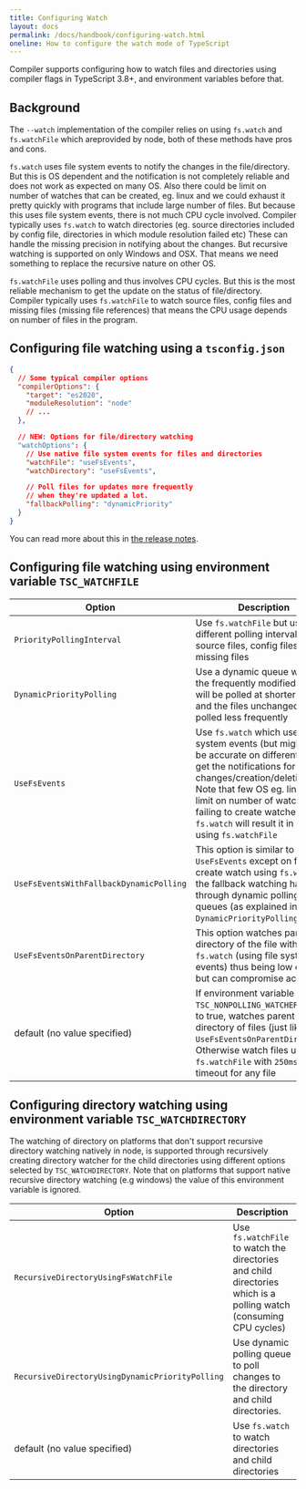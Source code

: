 ```yaml
---
title: Configuring Watch
layout: docs
permalink: /docs/handbook/configuring-watch.html
oneline: How to configure the watch mode of TypeScript
---
```


Compiler supports configuring how to watch files and directories using compiler flags in TypeScript 3.8+, and environment variables before that.

## Background

The `--watch` implementation of the compiler relies on using `fs.watch` and `fs.watchFile` which areprovided by node, both of these methods have pros and cons.

`fs.watch` uses file system events to notify the changes in the file/directory. But this is OS dependent and the notification is not completely reliable and does not work as expected on many OS. Also there could be limit on number of watches that can be created, eg. linux and we could exhaust it pretty quickly with programs that include large number of files. But because this uses file system events, there is not much CPU cycle involved. Compiler typically uses `fs.watch` to watch directories (eg. source directories included by config file, directories in which module resolution failed etc) These can handle the missing precision in notifying about the changes. But recursive watching is supported on only Windows and OSX. That means we need something to replace the recursive nature on other OS.

`fs.watchFile` uses polling and thus involves CPU cycles. But this is the most reliable mechanism to get the update on the status of file/directory. Compiler typically uses `fs.watchFile` to watch source files, config files and missing files (missing file references) that means the CPU usage depends on number of files in the program.

## Configuring file watching using a `tsconfig.json`

```json
{
  // Some typical compiler options
  "compilerOptions": {
    "target": "es2020",
    "moduleResolution": "node"
    // ...
  },

  // NEW: Options for file/directory watching
  "watchOptions": {
    // Use native file system events for files and directories
    "watchFile": "useFsEvents",
    "watchDirectory": "useFsEvents",

    // Poll files for updates more frequently
    // when they're updated a lot.
    "fallbackPolling": "dynamicPriority"
  }
}
```

You can read more about this in [the release notes](/docs/handbook/release-notes/typescript-3-8.html#better-directory-watching-on-linux-and-watchoptions).

## Configuring file watching using environment variable `TSC_WATCHFILE`

<!-- prettier-ignore -->
Option                                         | Description
-----------------------------------------------|----------------------------------------------------------------------
`PriorityPollingInterval`                      | Use `fs.watchFile` but use different polling intervals for source files, config files and missing files
`DynamicPriorityPolling`                       | Use a dynamic queue where in the frequently modified files will be polled at shorter interval and the files unchanged will be polled less frequently
`UseFsEvents`                                  | Use `fs.watch` which uses file system events (but might not be accurate on different OS) to get the notifications for the file changes/creation/deletion. Note that few OS eg. linux has limit on number of watches and failing to create watcher using `fs.watch` will result it in creating using `fs.watchFile`
`UseFsEventsWithFallbackDynamicPolling`        | This option is similar to `UseFsEvents` except on failing to create watch using `fs.watch`, the fallback watching happens through dynamic polling queues (as explained in `DynamicPriorityPolling`)
`UseFsEventsOnParentDirectory`                 | This option watches parent directory of the file with `fs.watch` (using file system events) thus being low on CPU but can compromise accuracy.
default (no value specified)                   | If environment variable `TSC_NONPOLLING_WATCHER` is set to true, watches parent directory of files (just like `UseFsEventsOnParentDirectory`). Otherwise watch files using `fs.watchFile` with `250ms` as the timeout for any file

## Configuring directory watching using environment variable `TSC_WATCHDIRECTORY`

The watching of directory on platforms that don't support recursive directory watching natively in node, is supported through recursively creating directory watcher for the child directories using different options selected by `TSC_WATCHDIRECTORY`. Note that on platforms that support native recursive directory watching (e.g windows) the value of this environment variable is ignored.

<!-- prettier-ignore -->
Option                                         | Description
-----------------------------------------------|----------------------------------------------------------------------
`RecursiveDirectoryUsingFsWatchFile`           | Use `fs.watchFile` to watch the directories and child directories which is a polling watch (consuming CPU cycles)
`RecursiveDirectoryUsingDynamicPriorityPolling`| Use dynamic polling queue to poll changes to the directory and child directories.
default (no value specified)                   | Use `fs.watch` to watch directories and child directories
